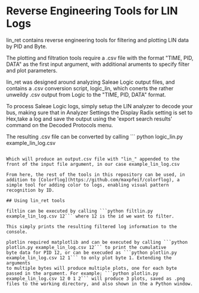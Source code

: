 # Reverse Engineering Tools for LIN Logs 

lin_ret contains reverse engineering tools for filtering and plotting LIN data by PID and Byte. 

The plotting and filtration tools require a .csv file with the format "TIME, PID, DATA" as the first 
input argument, with additional aruments to specify filter and plot parameters. 

lin_ret was designed around analyzing Saleae Logic output files, and contains a .csv conversion script, 
logic_lin, which conerts the rather unweildy .csv output from Logic to the "TIME, PID, DATA" format. 

To process Saleae Logic logs, simply setup the LIN analyzer to decode your bus, making sure that in Analyzer Settings
the Display Radix setting is set to Hex,take a log and save the output using the 'export search results' command on 
the Decoded Protocols menu. 

The resulting .csv file can be converted by calling ```
python logic_lin.py example_lin_log.csv 
```

Which will produce an output.csv file with "lin_" appended to the front of the input file argument, in our case example_lin_log.csv

From here, the rest of the tools in this repository can be used, in addition to [Colorflog](https://github.com/maxpfeif/colorflog), a simple tool for adding color to logs, enabling visual pattern recognition by ID. 

## Using lin_ret tools 

filtlin can be executed by calling ```python filtlin.py example_lin_log.csv 12``` where 12 is the id we want to filter. 

This simply prints the resulting filtered log information to the console. 

plotlin required matplotlib and can be executed by calling ```python plotlin.py example_lin_log.csv 12``` to print the cumulative 
byte data for PID 12, or can be execuded as ```python plotlin.py example_lin_log.csv 12 1``` to only plot byte 1. Extending the arguments 
to multiple bytes will produce multiple plots, one for each byte passed in the argument. For example; ```python plotlin.py example_lin_log.csv 12 0 1 2``` will produce 3 plots, saved as .png files to the working directory, and also shown in the a Python window.

